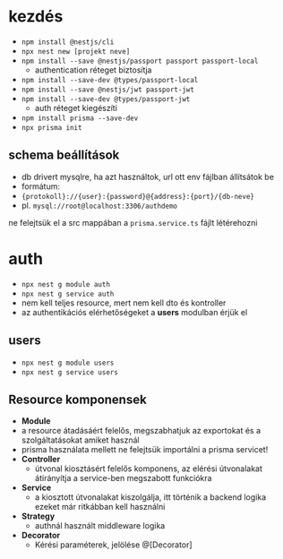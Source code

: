 # kezdés
- `npm install @nestjs/cli`
- `npx nest new [projekt neve]`
- `npm install --save @nestjs/passport passport passport-local`
  - authentication réteget biztosítja
- `npm install --save-dev @types/passport-local`
- `npm install --save @nestjs/jwt passport-jwt`
- `npm install --save-dev @types/passport-jwt`
  - auth réteget kiegészíti
- `npm install prisma --save-dev`
- `npx prisma init`

## schema beállítások
- db drivert mysqlre, ha azt használtok, url ott env fájlban állítsátok be
- formátum:
- `{protokoll}://{user}:{password}@{address}:{port}/{db-neve}`
- pl. `mysql://root@localhost:3306/authdemo`

ne felejtsük el a src mappában a `prisma.service.ts` fájlt létérehozni

# auth
- `npx nest g module auth`
- `npx nest g service auth`
- nem kell teljes resource, mert nem kell dto és kontroller
- az authentikációs elérhetőségeket a **users** modulban érjük el
## users
- `npx nest g module users`
- `npx nest g service users`

## Resource komponensek
-  **Module**
  - a resource átadásáért felelős, megszabhatjuk az exportokat és a szolgáltatásokat amiket használ
  - prisma használata mellett ne felejtsük importálni a prisma servicet!
- **Controller**
  - útvonal kiosztásért felelős komponens, az elérési útvonalakat átirányítja a service-ben megszabott funkciókra
- **Service**
  - a kiosztott útvonalakat kiszolgálja, itt történik a backend logika
ezeket már ritkábban kell használni
- **Strategy**
  - authnál használt middleware logika
- **Decorator**
  - Kérési paraméterek, jelölése @[Decorator]